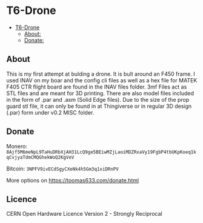 # T6-Drone
- [T6-Drone](#t6-drone)
  * [About:](#about)
  * [Donate:](#donate)

## About
This is my first attempt at bulding a drone. It is bult around an F450 frame. 
I used INAV on my boar and the config cli files  as well as a hex file for MATEK F405 CTR flight board are found in the INAV files folder.
3mf Files act as STL files and are meant for 3D printing. There are also model files included in the form of .par and .asm (Solid Edge files).
Due to the size of the prop guard stl file, it can only be found in at Thingiverse or in regular 3D design (.par) form under v0.2 MISC folder.

## Donate
Monero: `8Ajf5M6meNpL9TaHuDRbXjAH31LcQ9ge5BEiwMZjLaoiMDZRxaVy19FgbP4tbUKpKoeq1kqCvjyaTdmCMQGhekWoQ2KgVeV`

Bitcoin: `3NPFV9ivECdSgyCXeNk4h5Gm3q1xiDRnPV`

More options on https://toomas633.com/donate.html

## Licence
CERN Open Hardware Licence Version 2 - Strongly Reciprocal
